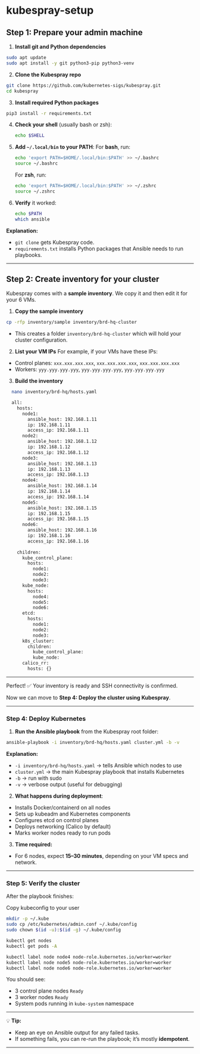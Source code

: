 # kubespray-setup

## **Step 1: Prepare your admin machine**

1. **Install git and Python dependencies**

```bash
sudo apt update
sudo apt install -y git python3-pip python3-venv
```

2. **Clone the Kubespray repo**

```bash
git clone https://github.com/kubernetes-sigs/kubespray.git
cd kubespray
```

3. **Install required Python packages**

```bash
pip3 install -r requirements.txt
```

4. **Check your shell** (usually bash or zsh):

   ```bash
   echo $SHELL
   ```

5. **Add `~/.local/bin` to your PATH**:
   For **bash**, run:

   ```bash
   echo 'export PATH=$HOME/.local/bin:$PATH' >> ~/.bashrc
   source ~/.bashrc
   ```

   For **zsh**, run:

   ```bash
   echo 'export PATH=$HOME/.local/bin:$PATH' >> ~/.zshrc
   source ~/.zshrc
   ```

6. **Verify** it worked:

   ```bash
   echo $PATH
   which ansible
   ```

**Explanation:**

* `git clone` gets Kubespray code.
* `requirements.txt` installs Python packages that Ansible needs to run playbooks.

---

## **Step 2: Create inventory for your cluster**

Kubespray comes with a **sample inventory**. We copy it and then edit it for your 6 VMs.

1. **Copy the sample inventory**

```bash
cp -rfp inventory/sample inventory/brd-hq-cluster
```

* This creates a folder `inventory/brd-hq-cluster` which will hold your cluster configuration.

2. **List your VM IPs**
   For example, if your VMs have these IPs:

* Control planes: `xxx.xxx.xxx.xxx`, `xxx.xxx.xxx.xxx`, `xxx.xxx.xxx.xxx`
* Workers: `yyy.yyy.yyy.yyy`, `yyy.yyy.yyy.yyy`, `yyy.yyy.yyy.yyy`

3. **Build the inventory**

```bash
  nano inventory/brd-hq/hosts.yaml
```
```bash
  all:
    hosts:
      node1:
        ansible_host: 192.168.1.11
        ip: 192.168.1.11
        access_ip: 192.168.1.11
      node2:
        ansible_host: 192.168.1.12
        ip: 192.168.1.12
        access_ip: 192.168.1.12
      node3:
        ansible_host: 192.168.1.13
        ip: 192.168.1.13
        access_ip: 192.168.1.13
      node4:
        ansible_host: 192.168.1.14
        ip: 192.168.1.14
        access_ip: 192.168.1.14
      node5:
        ansible_host: 192.168.1.15
        ip: 192.168.1.15
        access_ip: 192.168.1.15
      node6:
        ansible_host: 192.168.1.16
        ip: 192.168.1.16
        access_ip: 192.168.1.16
  
    children:
      kube_control_plane:
        hosts:
          node1:
          node2:
          node3:
      kube_node:
        hosts:
          node4:
          node5:
          node6:
      etcd:
        hosts:
          node1:
          node2:
          node3:
      k8s_cluster:
        children:
          kube_control_plane:
          kube_node:
      calico_rr:
        hosts: {}
```
---

Perfect! ✅ Your inventory is ready and SSH connectivity is confirmed.

Now we can move to **Step 4: Deploy the cluster using Kubespray**.

---

### **Step 4: Deploy Kubernetes**

1. **Run the Ansible playbook** from the Kubespray root folder:

```bash
ansible-playbook -i inventory/brd-hq/hosts.yaml cluster.yml -b -v
```

**Explanation:**

* `-i inventory/brd-hq/hosts.yaml` → tells Ansible which nodes to use
* `cluster.yml` → the main Kubespray playbook that installs Kubernetes
* `-b` → run with sudo
* `-v` → verbose output (useful for debugging)

2. **What happens during deployment**:

* Installs Docker/containerd on all nodes
* Sets up kubeadm and Kubernetes components
* Configures etcd on control planes
* Deploys networking (Calico by default)
* Marks worker nodes ready to run pods

3. **Time required:**

* For 6 nodes, expect **15–30 minutes**, depending on your VM specs and network.

---

### **Step 5: Verify the cluster**

After the playbook finishes:

Copy kubeconfig to your user

```bash
mkdir -p ~/.kube
sudo cp /etc/kubernetes/admin.conf ~/.kube/config
sudo chown $(id -u):$(id -g) ~/.kube/config
```

```bash
kubectl get nodes
kubectl get pods -A
```

```bash
kubectl label node node4 node-role.kubernetes.io/worker=worker
kubectl label node node5 node-role.kubernetes.io/worker=worker
kubectl label node node6 node-role.kubernetes.io/worker=worker
```

You should see:

* 3 control plane nodes `Ready`
* 3 worker nodes `Ready`
* System pods running in `kube-system` namespace

---

💡 **Tip:**

* Keep an eye on Ansible output for any failed tasks.
* If something fails, you can re-run the playbook; it’s mostly **idempotent**.

---



